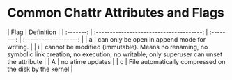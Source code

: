 # Common Chattr Attributes and Flags

| Flag |                Definition                |
| :-------: | :--------------------------------------: | :--------: | :-------------------: |
|     a     |            can only be open in append mode for writing.             |
|     i     |            cannot be modified (immutable). Means no renaming, no symbolic link creation, no execution, no writable, only superuser can unset the attribute             |
|     A     |            no atime updates             |
|     c     |            File automatically compressed on the disk by the kernel             |
